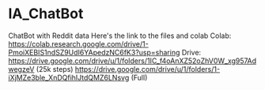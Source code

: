 # IA_ChatBot
ChatBot with Reddit data
Here's the link to the files and colab
Colab: https://colab.research.google.com/drive/1-PmoiXEBIS1ndSZ9UdI6YApedzNC6fK3?usp=sharing
Drive: https://drive.google.com/drive/u/1/folders/1IC_f4oAnXZ52oZhV0W_xg957AdwegzeV (25k steps)
       https://drive.google.com/drive/u/1/folders/1-iXjMZe3ble_XnDQfihIJtdQMZ6LNsvg (Full)
